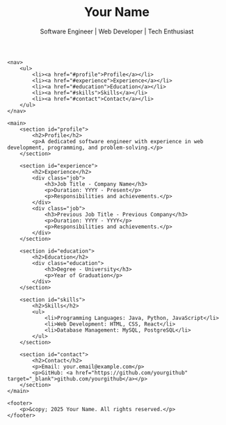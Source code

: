 <!DOCTYPE html>
<html lang="en">
<head>
    <meta charset="UTF-8">
    <meta name="viewport" content="width=device-width, initial-scale=1.0">
    <title>Ama Sabaragamuwa - CV</title>
    <link rel="stylesheet" href="styles.css">
</head>
<body>
    <header>
        <h1>Your Name</h1>
        <p>Software Engineer | Web Developer | Tech Enthusiast</p>
    </header>
    
    <nav>
        <ul>
            <li><a href="#profile">Profile</a></li>
            <li><a href="#experience">Experience</a></li>
            <li><a href="#education">Education</a></li>
            <li><a href="#skills">Skills</a></li>
            <li><a href="#contact">Contact</a></li>
        </ul>
    </nav>
    
    <main>
        <section id="profile">
            <h2>Profile</h2>
            <p>A dedicated software engineer with experience in web development, programming, and problem-solving.</p>
        </section>
        
        <section id="experience">
            <h2>Experience</h2>
            <div class="job">
                <h3>Job Title - Company Name</h3>
                <p>Duration: YYYY - Present</p>
                <p>Responsibilities and achievements.</p>
            </div>
            <div class="job">
                <h3>Previous Job Title - Previous Company</h3>
                <p>Duration: YYYY - YYYY</p>
                <p>Responsibilities and achievements.</p>
            </div>
        </section>
        
        <section id="education">
            <h2>Education</h2>
            <div class="education">
                <h3>Degree - University</h3>
                <p>Year of Graduation</p>
            </div>
        </section>
        
        <section id="skills">
            <h2>Skills</h2>
            <ul>
                <li>Programming Languages: Java, Python, JavaScript</li>
                <li>Web Development: HTML, CSS, React</li>
                <li>Database Management: MySQL, PostgreSQL</li>
            </ul>
        </section>
        
        <section id="contact">
            <h2>Contact</h2>
            <p>Email: your.email@example.com</p>
            <p>GitHub: <a href="https://github.com/yourgithub" target="_blank">github.com/yourgithub</a></p>
        </section>
    </main>
    
    <footer>
        <p>&copy; 2025 Your Name. All rights reserved.</p>
    </footer>
</body>
</html>
